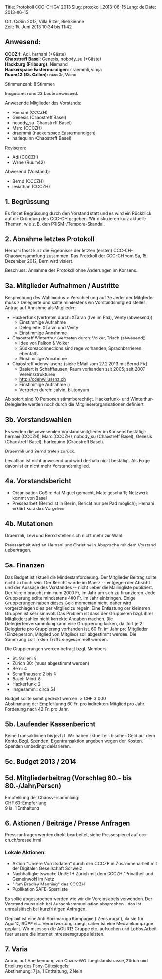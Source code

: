 Title: Protokoll CCC-CH GV 2013
Slug: protokoll_2013-06-15
Lang: de
Date: 2013-06-15

Ort: CoSin 2013, Villa Ritter, Biel/Bienne <br/>
Zeit: 15. Juni 2013 10:34 bis 11:42

## Anwesend:

**CCCZH**: Adi, hernani (+Gäste)<br/>
**Chaostreff Basel**: Genesis, nobody_su (+Gäste)<br/>
**Hackburg (Fribourg)**: Niemand<br/>
**Hackerspace Eastermundigen**: draemmli, vimja<br/>
**Ruum42 (St. Gallen)**: nuss0r, Wene

Stimmenzahl: 8 Stimmen

Insgesamt rund 23 Leute anwesend.

Anwesende Mitglieder des Vorstands:

* Hernani (CCCZH)
* Genesis (Chaostreff Basel)
* nobody_su (Chaostreff Basel)
* Marc (CCCZH)
* draemmli (Hackerspace Eastermundigen)
* harlequinn (Chaostreff Basel)

Revisoren:

* Adi (CCCZH)
* Wene (Ruum42)

Abwesend (Vorstand):

* Bernd (CCCZH)
* leviathan (CCCZH)

## 1. Begrüssung

Es findet Begrüssung durch den Vorstand statt und es wird ein Rückblick auf die Gründung des CCC-CH gegeben. Wir diskutieren kurz aktuelle Themen, wie z. B. den PRISM-/Tempora-Skandal.

## 2. Abnahme letztes Protokoll

Hernani fasst kurz die Ergebnisse der letzten (ersten) CCC-CH-Chaosversammlung zusammen. Das Protokoll der CCC-CH vom Sa, 15. Dezember 2012, Bern wird visiert.

Beschluss: Annahme des Protokoll ohne Änderungen im Konsens.

## 3a. Mitglieder Aufnahmen / Austritte

Besprechung des Wahlmodus >  Verschiebung auf 2e
Jeder der Mitglieder muss 2 Delegierte und sollte mindestens ein Vorstandsmitglied stellen.
Antrag auf Annahme als Mitglieder:

  * Hackerfunk (vertreten durch: XTaran (live im Pad), Venty (abwesend))
    * Einstimmige Aufnahme
    * Delegierte: XTaran und Venty
    * Einstimmige Annahnme
  * Chaostreff Winterthur (vertreten durch: Volker, Trisch (abwesend))
    * Idee von Falkon & Volker
    * Südkoreaconnections sind rege vorhanden; Sprachbarrieren ebenfalls
    * Einstimmige Annahnme
  * Chaostreff odenwilusenz (siehe EMail vom 27.2.2013 mit Bernd Fix)
    * Basiert in Schaffhausen; Raum vorhanden seit 2005; seit 2007 Vereinsstrukturen
    * <http://odenwilusenz.ch>
    * Einstimmige Aufnahme :)
    * Vertreten durch: calvin, blutonyum

Ab sofort sind 10 Personen stimmberechtigt.
Hackerfunk- und Winterthur-Delegierite werden noch durch die Mitgliederorganisationen definiert.

## 3b. Vorstandswahlen

Es werden die anwesenden Vorstandsmitglieder im Konsens bestätigt:<br />
hernani (CCCZH), Marc (CCCZH), nobody_su (Chaostreff Basel), Genesis (Chaostreff Basel), harlequinn (Chaostreff Basel).

Draemmli und Bernd treten zurück.

Leviathan ist nicht anwesend und wird deshalb nicht bestätigt. Als Folge davon ist er nicht mehr Vorstandsmitglied.

## 4a. Vorstandsbericht

  * Organisation CoSin: Hat Miguel gemacht, Mate geschafft; Netzwerk kommt von Basel
  * Pressearbeit (Bernd ist in Berlin, Bericht nur per Pad möglich); Hernani erklärt kurz das Vorgehen

## 4b. Mutationen

Draemmli, Levi und Bernd stellen sich nicht mehr zur Wahl.

Pressearbeit wird an Hernani und Christine in Absprache mit dem Vorstand uebertragen.

## 5a. Finanzen

Das Budget ist aktuell die Mindestanforderung. Der Mitglieder Beitrag sollte nicht zu hoch sein. Der Bericht wurde im Maerz -- entgegen der Absicht und der Aussage des Vorstandes -- nicht ueber die Mailingliste publiziert. Der Verein braucht minimum 2000 Fr, im Jahr um sich zu finanzieren. Jede Gruppierung sollte mindestens 400 Fr. im Jahr einbringen.
Einige Gruppierungen haben dieses Geld momentan nicht, daher wird vorgeschlagen dies per Mitglied zu regeln. Eine Entlastung der kleineren Gruppen ist sehr sinnvoll. Das Problem ist dass den Gruppieren bzgl. ihrer Mitgliederzahlen nicht korrekte Angaben machen. Die Delegiertenversammlung kann eine Gruppierung kicken, da dort je 2 Delegierte pro Gruppierung vorhanden ist.
60 Fr. im Jahr pro Mitglieder (Einzelperson, Mitglied von Mitglied) soll abgestimmt werden. Die Sammlung soll in den Treffs eingesammelt werden.

Die Gruppierungen werden befragt bzgl. Members.

  * St. Gallen: 8
  * Zürich 30: (muss abgestimmt werden)
  * Bern: 4
  * Schaffhausen: 2 bis 4
  * Basel: Mind. 8
  * Hackerfunk: 2
  * Insgesammt: circa 54

Budget sollte somit gedeckt werden. > CHF 3'000 <br />
Abstimmung der Empfehlunng 60 Fr. pro indirektem Mitglied pro Jahr.<br />
Forderung nach 42 Fr. pro Jahr.

## 5b. Laufender Kassenbericht

Keine Transaktionen bis jeztzt. Wir haben aktuell ein bischen Geld auf dem Konto. Bzgl. Spenden, Eigentransaktion angeben wegen den Kosten.
Spenden umbedingt deklarieren.

## 5c. Budget 2013 / 2014

## 5d. Mitgliederbeitrag (Vorschlag 60.- bis 80.-/Jahr/Person)

Empfehlung der Chaosversammlung:<br />
CHF 60-Empfehlung<br />
9 ja, 1 Enthaltung

## 6. Aktionen / Beiträge / Presse Anfragen

Presseanfragen werden direkt bearbeitet, siehe Pressespiegel auf ccc-ch.ch/presse.html

### Lokale Aktionen:

  * Aktion "Unsere Vorratsdaten" durch den CCCZH in Zusammenarbeit mit der Digitalen  Gesellschaft Schweiz
  * Nachhaltigkeitswoche Uni/ETH Zürich mit dem CCCZH "Privatheit und Gemeinwohl im Netz
  * "I'am Bradley Manning" des CCCZH
  * Publikation SAFE-Sperrliste

Es sollte abgesprochen werden wie wir die Vereinslabels verwenden. Der Vorstand muss sich bei Aussenkommunikation absprechen - das ist unrealisitisch bei kurzfristigen Anfragen.

Geplant ist eine Anti Sommaruga Kampagne ('Zensuruga'), da sie für Agur12, BÜPF etc. Verantwortung traegt, daher ist eine Medialekampagne geplant. Wir muessen die AGUR12 Gruppe etc. aufsuchen und Lobby Arbeit fuer unsere die Internet Intressensgruppe leisten.

## 7. Varia

Antrag auf Anerkennung von Chaos-WG Luegislandstrasse, Zürich und Erteilung des Pony-Gütesiegels:<br />
Abstimmung: 7 ja, 1 Enthaltung, 2 Nein
